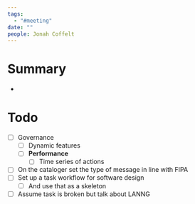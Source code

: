```yaml
---
tags:
  - "#meeting"
date: ""
people: Jonah Coffelt
---
```

# Summary
- 

# Todo
- [ ] Governance
	- [ ] Dynamic features
	- [ ] **Performance**
		- [ ] Time series of actions
- [ ] On the cataloger set the type of message in line with FIPA
- [ ] Set up a task workflow for software design
	- [ ] And use that as a skeleton
- [ ] Assume task is broken but talk about LANNG